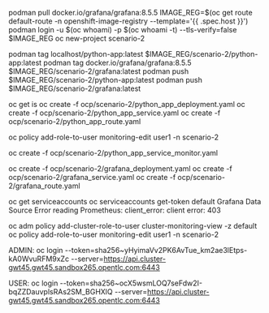 podman pull docker.io/grafana/grafana:8.5.5
IMAGE_REG=$(oc get route default-route -n openshift-image-registry --template='{{ .spec.host }}')
podman login -u $(oc whoami) -p $(oc whoami -t) --tls-verify=false $IMAGE_REG
oc new-project scenario-2

podman tag localhost/python-app:latest $IMAGE_REG/scenario-2/python-app:latest
podman tag docker.io/grafana/grafana:8.5.5 $IMAGE_REG/scenario-2/grafana:latest
podman push $IMAGE_REG/scenario-2/python-app:latest
podman push $IMAGE_REG/scenario-2/grafana:latest

oc get is
oc create -f ocp/scenario-2/python_app_deployment.yaml
oc create -f ocp/scenario-2/python_app_service.yaml
oc create -f ocp/scenario-2/python_app_route.yaml

oc policy add-role-to-user monitoring-edit user1 -n scenario-2

oc create -f ocp/scenario-2/python_app_service_monitor.yaml

oc create -f ocp/scenario-2/grafana_deployment.yaml
oc create -f ocp/scenario-2/grafana_service.yaml
oc create -f ocp/scenario-2/grafana_route.yaml

oc get serviceaccounts
oc serviceaccounts get-token default
	Grafana Data Source Error reading Prometheus: client_error: client error: 403

oc adm policy add-cluster-role-to-user cluster-monitoring-view -z default
oc policy add-role-to-user monitoring-edit user1 -n scenario-2

ADMIN: oc login --token=sha256~yHyimaVv2PK6AvTue_km2ae3lEtps-kA0WvuRFM9xZc --server=https://api.cluster-gwt45.gwt45.sandbox265.opentlc.com:6443

USER: oc login --token=sha256~ocX5wsmLOQ7seFdw2I-bqZZDauvplsRAs2SM_BGHXlQ --server=https://api.cluster-gwt45.gwt45.sandbox265.opentlc.com:6443
